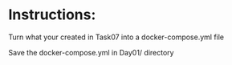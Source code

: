 # Instructions:

Turn what your created in Task07 into a docker-compose.yml file

Save the docker-compose.yml in Day01/ directory